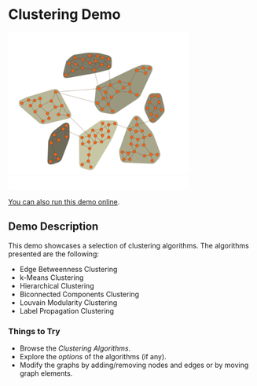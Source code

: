 # Clustering Demo

<img src="../../resources/image/clustering.png" alt="demo-thumbnail" height="320"/>

[You can also run this demo online](https://live.yworks.com/demos/analysis/clustering/index.html).

## Demo Description

This demo showcases a selection of clustering algorithms. The algorithms presented are the following:

- Edge Betweenness Clustering
- k-Means Clustering
- Hierarchical Clustering
- Biconnected Components Clustering
- Louvain Modularity Clustering
- Label Propagation Clustering

### Things to Try

- Browse the _Clustering Algorithms_.
- Explore the _options_ of the algorithms (if any).
- Modify the graphs by adding/removing nodes and edges or by moving graph elements.
